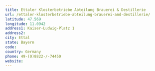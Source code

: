 ```yaml
---
title: Ettaler Klosterbetriebe Abteilung Brauerei & Destillerie
url: /ettaler-klosterbetriebe-abteilung-brauerei-and-destillerie/
latitude: 47.569
longitude: 11.0942
address1: Kaiser-Ludwig-Platz 1
address2: 
city: Ettal
state: Bayern
code: 
country: Germany
phone: 49-(0)8822-/-74450
website: 
---
```


